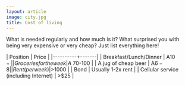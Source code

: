 ```yaml
---
layout: article
image: city.jpg
title: Cost of living
---
```


What is needed regularly and how much is it?
What surprised you with being very expensive or very cheap?
Just list everything here!


| Position | Price |
|----------+-------|
| Breakfast/Lunch/Dinner | A$10+ |
| Groceries for the week | A$ 70-100 |
| A jug of cheap beer | A$6-8 |
| Rent (per week) | >$1000 |
| Bond | Usually 1-2x rent |
| Cellular service (including Internet) | >$25 |

